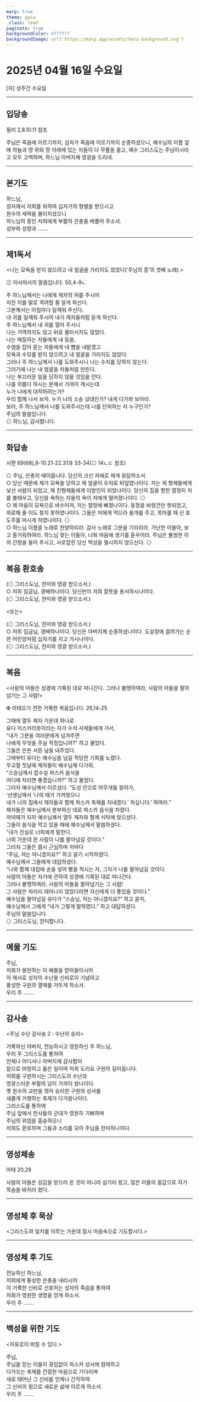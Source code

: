 ```yaml
---
marp: true
theme: gaia
_class: lead
paginate: true
backgroundColor: #ffffff
backgroundImage: url('https://marp.app/assets/hero-background.svg')
---
```


# 2025년 04월 16일 수요일

[자] 성주간 수요일  




---

## 입당송

필리 2,8.10.11 참조

주님은 죽음에 이르기까지, 십자가 죽음에 이르기까지 순종하셨으니, 예수님의 이름 앞에 하늘과 땅 위와 땅 아래에 있는 자들이 다 무릎을 꿇고, 예수 그리스도는 주님이시라고 모두 고백하며, 하느님 아버지께 영광을 드리네.  
  


---

## 본기도

하느님,  
성자께서 저희를 위하여 십자가의 형벌을 받으시고  
원수의 세력을 물리치셨으니  
하느님의 종인 저희에게 부활의 은총을 베풀어 주소서.  
성부와 성령과 …….  
  


---

## 제1독서

<나는 모욕을 받지 않으려고 내 얼굴을 가리지도 않았다(‘주님의 종’의 셋째 노래).>

▥ 이사야서의 말씀입니다. 50,4-9ㄴ

주 하느님께서는 나에게 제자의 혀를 주시어  
지친 이를 말로 격려할 줄 알게 하신다.  
그분께서는 아침마다 일깨워 주신다.  
내 귀를 일깨워 주시어 내가 제자들처럼 듣게 하신다.  
주 하느님께서 내 귀를 열어 주시니  
나는 거역하지도 않고 뒤로 물러서지도 않았다.  
나는 매질하는 자들에게 내 등을,  
수염을 잡아 뜯는 자들에게 내 뺨을 내맡겼고  
모욕과 수모를 받지 않으려고 내 얼굴을 가리지도 않았다.  
그러나 주 하느님께서 나를 도와주시니 나는 수치를 당하지 않는다.  
그러기에 나는 내 얼굴을 차돌처럼 만든다.  
나는 부끄러운 일을 당하지 않을 것임을 안다.  
나를 의롭다 하시는 분께서 가까이 계시는데  
누가 나에게 대적하려는가?  
우리 함께 나서 보자. 누가 나의 소송 상대인가? 내게 다가와 보아라.  
보라, 주 하느님께서 나를 도와주시는데 나를 단죄하는 자 누구인가?  
주님의 말씀입니다.  
◎ 하느님, 감사합니다.  
  


---

## 화답송

시편 69(68),8-10.21-22.31과 33-34(◎ 14ㄴㄷ 참조)

◎ 주님, 은총의 때이옵니다. 당신의 크신 자애로 제게 응답하소서.  
○ 당신 때문에 제가 모욕을 당하고 제 얼굴이 수치로 뒤덮였나이다. 저는 제 형제들에게 낯선 사람이 되었고, 제 친형제들에게 이방인이 되었나이다. 당신의 집을 향한 열정이 저를 불태우고, 당신을 욕하는 자들의 욕이 저에게 떨어졌나이다. ◎  
○ 제 마음이 모욕으로 바수어져, 저는 절망에 빠졌나이다. 동정을 바랐건만 헛되었고, 위로해 줄 이도 찾지 못하였나이다. 그들은 저에게 먹으라 쓸개를 주고, 목마를 때 신 포도주를 마시게 하였나이다. ◎  
○ 하느님 이름을 노래로 찬양하리라. 감사 노래로 그분을 기리리라. 가난한 이들아, 보고 즐거워하여라. 하느님 찾는 이들아, 너희 마음에 생기를 돋우어라. 주님은 불쌍한 이의 간청을 들어 주시고, 사로잡힌 당신 백성을 멸시하지 않으신다. ◎  
  


---

## 복음 환호송

(◎ 그리스도님, 찬미와 영광 받으소서.)  
○ 저희 임금님, 경배하나이다. 당신만이 저희 잘못을 용서하시나이다.  
(◎ 그리스도님, 찬미와 영광 받으소서.)  
  
<또는>  
  
(◎ 그리스도님, 찬미와 영광 받으소서.)  
○ 저희 임금님, 경배하나이다. 당신은 아버지께 순종하셨나이다. 도살장에 끌려가는 순한 어린양처럼 십자가를 지고 가시나이다.  
(◎ 그리스도님, 찬미와 영광 받으소서.)  


---

## 복음

<사람의 아들은 성경에 기록된 대로 떠나간다. 그러나 불행하여라, 사람의 아들을 팔아넘기는 그 사람!>

✠ 마태오가 전한 거룩한 복음입니다. 26,14-25

그때에 열두 제자 가운데 하나로  
유다 이스카리옷이라는 자가 수석 사제들에게 가서,  
“내가 그분을 여러분에게 넘겨주면  
나에게 무엇을 주실 작정입니까?” 하고 물었다.  
그들은 은돈 서른 닢을 내주었다.  
그때부터 유다는 예수님을 넘길 적당한 기회를 노렸다.  
무교절 첫날에 제자들이 예수님께 다가와,  
“스승님께서 잡수실 파스카 음식을  
어디에 차리면 좋겠습니까?” 하고 물었다.  
그러자 예수님께서 이르셨다. “도성 안으로 아무개를 찾아가,  
‘선생님께서 ′나의 때가 가까웠으니  
내가 너의 집에서 제자들과 함께 파스카 축제를 지내겠다.′ 하십니다.’ 하여라.”  
제자들은 예수님께서 분부하신 대로 파스카 음식을 차렸다.  
저녁때가 되자 예수님께서 열두 제자와 함께 식탁에 앉으셨다.  
그들이 음식을 먹고 있을 때에 예수님께서 말씀하셨다.  
“내가 진실로 너희에게 말한다.  
너희 가운데 한 사람이 나를 팔아넘길 것이다.”  
그러자 그들은 몹시 근심하며 저마다  
“주님, 저는 아니겠지요?” 하고 묻기 시작하였다.  
예수님께서 그들에게 대답하셨다.  
“나와 함께 대접에 손을 넣어 빵을 적시는 자, 그자가 나를 팔아넘길 것이다.  
사람의 아들은 자기에 관하여 성경에 기록된 대로 떠나간다.  
그러나 불행하여라, 사람의 아들을 팔아넘기는 그 사람!  
그 사람은 차라리 태어나지 않았더라면 자신에게 더 좋았을 것이다.”  
예수님을 팔아넘길 유다가 “스승님, 저는 아니겠지요?” 하고 묻자,  
예수님께서 그에게 “네가 그렇게 말하였다.” 하고 대답하셨다.  
주님의 말씀입니다.  
◎ 그리스도님, 찬미합니다.  
  


---

## 예물 기도

주님,  
저희가 봉헌하는 이 예물을 받아들이시어  
이 제사로 성자의 수난을 신비로이 기념하고  
풍성한 구원의 열매를 거두게 하소서.  
우리 주 …….  
  


---

## 감사송

<주님 수난 감사송 2 : 수난의 승리>

거룩하신 아버지, 전능하시고 영원하신 주 하느님,  
우리 주 그리스도를 통하여  
언제나 어디서나 아버지께 감사함이  
참으로 마땅하고 옳은 일이며 저희 도리요 구원의 길이옵니다.  
저희를 구원하시는 그리스도의 수난과  
영광스러운 부활의 날이 가까이 왔나이다.  
옛 원수의 교만을 꺾어 승리한 구원의 성사를  
새롭게 거행하는 축제가 다가왔나이다.  
그리스도를 통하여  
주님 앞에서 천사들의 군대가 영원히 기뻐하며  
주님의 위엄을 흠숭하오니  
저희도 환호하며 그들과 소리를 모아 주님을 찬미하나이다.  
  


---

## 영성체송

마태 20,28

사람의 아들은 섬김을 받으러 온 것이 아니라 섬기러 왔고, 많은 이들의 몸값으로 자기 목숨을 바치러 왔다.  
  


---

## 영성체 후 묵상

<그리스도와 일치를 이루는 가운데 잠시 마음속으로 기도합시다.>  


---

## 영성체 후 기도

전능하신 하느님,  
저희에게 풍성한 은총을 내리시어  
이 거룩한 신비로 선포하는 성자의 죽음을 통하여  
저희가 영원한 생명을 얻게 하소서.  
우리 주 …….  
  


---

## 백성을 위한 기도

<자유로이 바칠 수 있다.>

주님,  
주님을 믿는 이들이 끊임없이 파스카 성사에 참여하고  
다가오는 축제를 간절한 마음으로 기다리며  
새로 태어난 그 신비를 언제나 간직하여  
그 신비의 힘으로 새로운 삶에 이르게 하소서.  
우리 주 …….